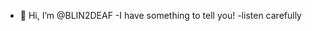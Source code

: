 - 👋 Hi, I’m @BLIN2DEAF
-I have something to tell you!
-listen carefully

<!---
BLIN2DEAF/BLIN2DEAF is a ✨ special ✨ repository because its `README.md` (this file) appears on your GitHub profile.
You can click the Preview link to take a look at your changes.
--->
